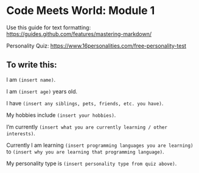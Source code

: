 # Code Meets World: Module 1
Use this guide for text formatting: https://guides.github.com/features/mastering-markdown/

Personality Quiz: https://www.16personalities.com/free-personality-test

## To write this:

I am `(insert name)`. 

I am `(insert age)` years old. 

I have `(insert any siblings, pets, friends, etc. you have)`. 

My hobbies include `(insert your hobbies)`.

I’m currently `(insert what you are currently learning / other interests)`.

Currently I am learning `(insert programming languages you are learning)` to `(insert why you are learning that programming language)`.

My personality type is `(insert personality type from quiz above)`.
